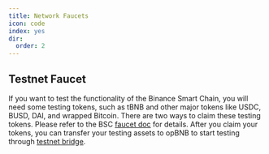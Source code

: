```yaml
---
title: Network Faucets
icon: code
index: yes
dir:
  order: 2
---
```



## Testnet Faucet
If you want to test the functionality of the Binance Smart Chain, you will need some testing tokens, such as tBNB and other major tokens like USDC, BUSD, DAI, and wrapped Bitcoin. There are two ways to claim these testing tokens. 
Please refer to the BSC [faucet doc](https://docs.bnbchain.org/docs/bsc-faucet) for details. After you claim your tokens, you can transfer your testing assets to opBNB to start testing through [testnet bridge](https://opbnb-testnet-bridge.bnbchain.org).

